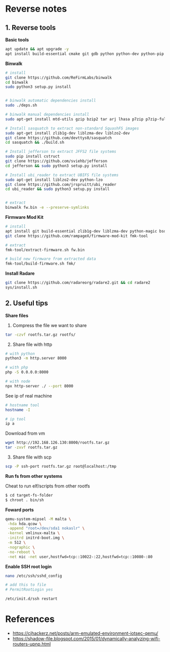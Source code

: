 # Reverse notes


## 1. Reverse tools

**Basic tools**
```bash
apt update && apt upgrade -y
apt install build-essential cmake git gdb python python-dev python-pip python3 python3-dev python3-pip net-tools
```

**Binwalk**
```bash
# install
git clone https://github.com/ReFirmLabs/binwalk
cd binwalk
sudo python3 setup.py install


# binwalk automatic dependencies install
sudo ./deps.sh

# binwalk manual dependencies install
sudo apt-get install mtd-utils gzip bzip2 tar arj lhasa p7zip p7zip-full cabextract squashfs-tools sleuthkit default-jdk lzop srecord

# Install sasquatch to extract non-standard SquashFS images
sudo apt-get install zlib1g-dev liblzma-dev liblzo2-dev
git clone https://github.com/devttys0/sasquatch
cd sasquatch && ./build.sh

# Install jefferson to extract JFFS2 file systems
sudo pip install cstruct
git clone https://github.com/sviehb/jefferson
cd jefferson && sudo python3 setup.py install

# Install ubi_reader to extract UBIFS file systems
sudo apt-get install liblzo2-dev python-lzo
git clone https://github.com/jrspruitt/ubi_reader
cd ubi_reader && sudo python3 setup.py install


# extract
binwalk fw.bin -e --preserve-symlinks
```

**Firmware Mod Kit**
```bash
# install
apt install git build-essential zlib1g-dev liblzma-dev python-magic bsdmainutils
git clone https://github.com/rampageX/firmware-mod-kit fmk-tool

# extract
fmk-tool/extract-firmware.sh fw.bin

# build new firmware from extracted data
fmk-tool/build-firmware.sh fmk/
```

**Install Radare**
```bash
git clone https://github.com/radareorg/radare2.git && cd radare2
sys/install.sh
```

## 2. Useful tips

**Share files**

1. Compress the file we want to share
```bash
tar -czvf rootfs.tar.gz rootfs/
```

2. Share file with http
```bash
# with python
python3 -m http.server 8000

# with php
php -S 0.0.0.0:8000

# with node
npx http-server ./ --port 8000
```

See ip of real machine
```bash
# hostname tool
hostname -I

# ip tool
ip a
```

Download from vm
```bash
wget http://192.168.126.130:8000/rootfs.tar.gz
tar -zxvf rootfs.tar.gz
```

3. Share file with scp
```bash
scp -P ssh-port rootfs.tar.gz root@localhost:/tmp
```


**Run fs from other systems**

Cheat to run elf/scripts from other rootfs

```bash
$ cd target-fs-folder
$ chroot . bin/sh
```


**Foward ports**

```bash
qemu-system-mipsel -M malta \
 -hda hda.qcow \
 -append "root=/dev/sda1 nokaslr" \
 -kernel vmlinux-malta \
 -initrd initrd-boot.img \
 -m 512 \
 -nographic \
 -no-reboot \
 -net nic -net user,hostfwd=tcp::10022-:22,hostfwd=tcp::10080-:80
```


**Enable SSH root login**

```bash
nano /etc/ssh/sshd_config

# add this to file
# PermitRootLogin yes

/etc/init.d/ssh restart
```


# References

- https://cjhackerz.net/posts/arm-emulated-environment-iotsec-qemu/
- https://shadow-file.blogspot.com/2015/01/dynamically-analyzing-wifi-routers-upnp.html
